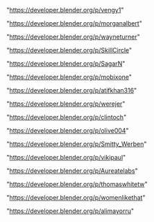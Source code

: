 "https://developer.blender.org/p/vengy1"

"https://developer.blender.org/p/morganalbert"

"https://developer.blender.org/p/wayneturner"

"https://developer.blender.org/p/SkillCircle"

"https://developer.blender.org/p/SagarN"

"https://developer.blender.org/p/mobixone"

"https://developer.blender.org/p/atifkhan316"

"https://developer.blender.org/p/werejer"

"https://developer.blender.org/p/clintoch"

"https://developer.blender.org/p/olive004"

"https://developer.blender.org/p/Smitty_Werben"

"https://developer.blender.org/p/vikipaul"

"https://developer.blender.org/p/Aureatelabs"

"https://developer.blender.org/p/thomaswhitetw"

"https://developer.blender.org/p/womenlikethat"

"https://developer.blender.org/p/alimayorru"

